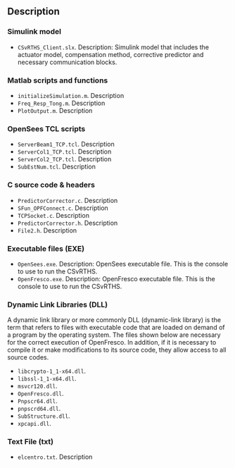 ## Description

### Simulink model

- `CSvRTHS_Client.slx`. Description: Simulink model that includes the actuator model, compensation method, corrective predictor and necessary communication blocks.

### Matlab scripts and functions

- `initializeSimulation.m`. Description
- `Freq_Resp_Tong.m`. Description
- `PlotOutput.m`. Description 

### OpenSees TCL scripts

- `ServerBeam1_TCP.tcl`. Description
- `ServerCol1_TCP.tcl`. Description
- `ServerCol2_TCP.tcl`. Description
- `SubEstNum.tcl`. Description

### C source code & headers

- `PredictorCorrector.c`. Description
- `SFun_OPFConnect.c`. Description
- `TCPSocket.c`. Description
- `PredictorCorrector.h`. Description
- `File2.h`. Description

### Executable files (EXE)

- `OpenSees.exe`. Description: OpenSees executable file. This is the console to use to run the CSvRTHS.
- `OpenFresco.exe`. Description: OpenFresco executable file. This is the console to use to run the CSvRTHS.

### Dynamic Link Libraries (DLL)

A dynamic link library or more commonly DLL (dynamic-link library) is the term that refers to files with executable code that are loaded on demand of a program by the operating system. The files shown below are necessary for the correct execution of OpenFresco. In addition, if it is necessary to compile it or make modifications to its source code, they allow access to all source codes.

- `libcrypto-1_1-x64.dll`.
- `libssl-1_1-x64.dll`.
- `msvcr120.dll`.
- `OpenFresco.dll`.
- `Pnpscr64.dll`.
- `pnpscrd64.dll`.
- `SubStructure.dll`.
- `xpcapi.dll`.

### Text File (txt)

- `elcentro.txt`. Description
